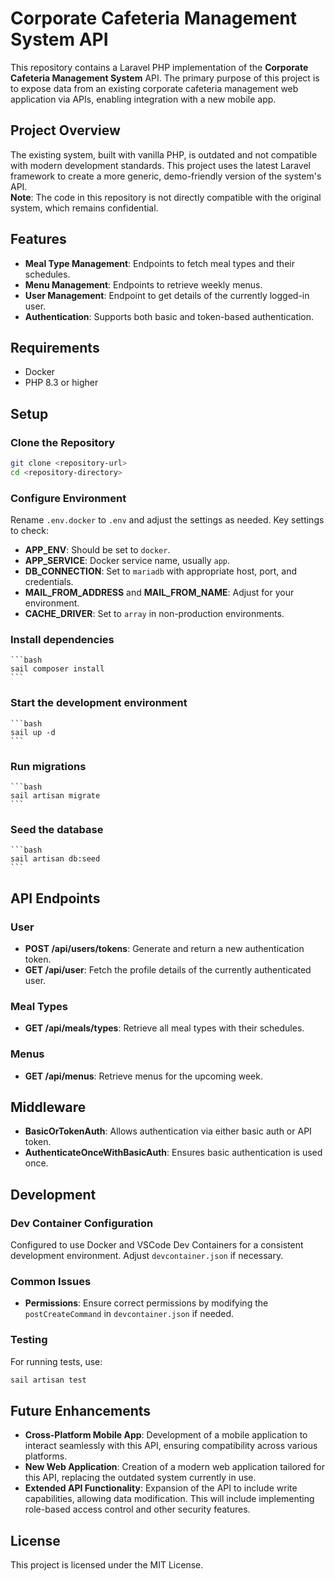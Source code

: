 # Corporate Cafeteria Management System API

This repository contains a Laravel PHP implementation of the **Corporate Cafeteria Management System** API. The primary purpose of this project is to expose data from an existing corporate cafeteria management web application via APIs, enabling integration with a new mobile app.

## Project Overview

The existing system, built with vanilla PHP, is outdated and not compatible with modern development standards. This project uses the latest Laravel framework to create a more generic, demo-friendly version of the system's API.  
**Note**: The code in this repository is not directly compatible with the original system, which remains confidential.

## Features

-   **Meal Type Management**: Endpoints to fetch meal types and their schedules.
-   **Menu Management**: Endpoints to retrieve weekly menus.
-   **User Management**: Endpoint to get details of the currently logged-in user.
-   **Authentication**: Supports both basic and token-based authentication.

## Requirements

-   Docker
-   PHP 8.3 or higher

## Setup

### Clone the Repository

```bash
git clone <repository-url>
cd <repository-directory>
```

### Configure Environment

Rename `.env.docker` to `.env` and adjust the settings as needed. Key settings to check:

-   **APP_ENV**: Should be set to `docker`.
-   **APP_SERVICE**: Docker service name, usually `app`.
-   **DB_CONNECTION**: Set to `mariadb` with appropriate host, port, and credentials.
-   **MAIL_FROM_ADDRESS** and **MAIL_FROM_NAME**: Adjust for your environment.
-   **CACHE_DRIVER**: Set to `array` in non-production environments.

### Install dependencies

    ```bash
    sail composer install
    ```

### Start the development environment

    ```bash
    sail up -d
    ```

### Run migrations

    ```bash
    sail artisan migrate
    ```

### Seed the database

    ```bash
    sail artisan db:seed
    ```

## API Endpoints

### User

-   **POST /api/users/tokens**: Generate and return a new authentication token.
-   **GET /api/user**: Fetch the profile details of the currently authenticated user.

### Meal Types

-   **GET /api/meals/types**: Retrieve all meal types with their schedules.

### Menus

-   **GET /api/menus**: Retrieve menus for the upcoming week.

## Middleware

-   **BasicOrTokenAuth**: Allows authentication via either basic auth or API token.
-   **AuthenticateOnceWithBasicAuth**: Ensures basic authentication is used once.

## Development

### Dev Container Configuration

Configured to use Docker and VSCode Dev Containers for a consistent development environment. Adjust `devcontainer.json` if necessary.

### Common Issues

-   **Permissions**: Ensure correct permissions by modifying the `postCreateCommand` in `devcontainer.json` if needed.

### Testing

For running tests, use:

```bash
sail artisan test
```

## Future Enhancements

-   **Cross-Platform Mobile App**: Development of a mobile application to interact seamlessly with this API, ensuring compatibility across various platforms.
-   **New Web Application**: Creation of a modern web application tailored for this API, replacing the outdated system currently in use.
-   **Extended API Functionality**: Expansion of the API to include write capabilities, allowing data modification. This will include implementing role-based access control and other security features.

## License

This project is licensed under the MIT License.
